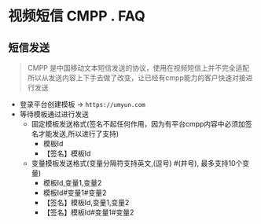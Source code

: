 # 视频短信 CMPP . FAQ

## 短信发送

> CMPP 是中国移动文本短信发送的协议，使用在视频短信上并不完全适配
> 所以从发送内容上下手去做了改变，让已经有cmpp能力的客户快速对接进行发送

* 登录平台创建模板 -> `https://umyun.com`
* 等待模板通过进行发送
  * 固定模板发送格式(签名不起任何作用，因为有平台cmpp内容中必须加签名才能发送,所以进行了支持)
    * 模板Id
    * 【签名】模板Id
  * 变量模板发送格式(变量分隔符支持英文,(逗号) #(井号), 最多支持10个变量)
    * 模板Id,变量1,变量2
    * 模板Id#变量1#变量2
    * 【签名】模板Id,变量1,变量2
    * 【签名】模板Id#变量1#变量2

